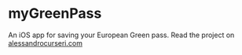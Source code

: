 # myGreenPass
An iOS app for saving your European Green pass.
Read the project on [alessandrocurseri.com](https://alessandrocurseri.com/en/projects/greenpass)
